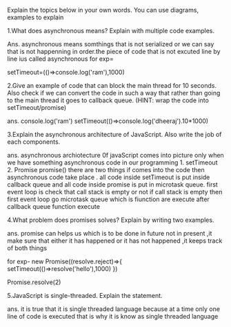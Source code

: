 Explain the topics below in your own words. You can use diagrams, examples to explain


1.What does asynchronous means? Explain with multiple code examples.

Ans.  asynchronous means somthings that is not serialized or we can say that is not happenning in order.the piece of code that is not excuted line by line ius called asynchronous
for exp=

setTimeout=(()=>console.log('ram'),1000)

2.Give an example of code that can block the main thread for 10 seconds. Also check if we can convert the code in such a way that rather than going to the main thread it goes to callback queue. (HINT: wrap the code into setTimeout/promise)

ans.
 console.log('ram')
  setTimeout(()=>console.log('dheeraj').10*1000)

3.Explain the asynchronous architecture of JavaScript. Also write the job of each components.

ans.
 asynchronous archiotecture 0f javaScript comes into picture only when we have something asynchronous code in our programming 1. setTimeout 2. Promise 
promise() there are two things if comes into the code then asynchronous code take place . all code inside setTimeout is put inside callback queue and all code inside promise is put in microtask queue.
first event loop is check that call stack is empty or not if call stack is empty then first event loop go microtask queue which is fiunction  are execute after callback queue function execute 

4.What problem does promises solves? Explain by writing two examples.

ans.
promise can helps us which is to be done in future not in present ,it make sure that either it has happened or it has not happened ,it keeps track of both things 

for exp-
new Promise((resolve.reject)=>{
    setTimeout(()=>resolve('hello'),1000)
})

Promise.resolve(2)

5.JavaScript is single-threaded. Explain the statement.

ans.
it is true that it is single threaded language because at a time only one line  of code is executed that is why it is know as single threaded language